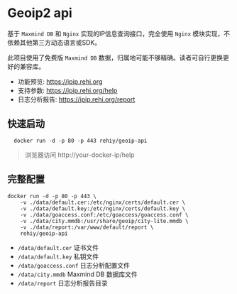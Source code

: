 # Geoip2 api

基于 `Maxmind DB` 和 `Nginx` 实现的IP信息查询接口，完全使用 `Nginx` 模块实现，不依赖其他第三方动态语言或SDK。

此项目使用了免费版 `Maxmind DB` 数据，归属地可能不够精确。读者可自行更换更好的兼容库。

- 功能预览: https://ipip.rehi.org
- 支持参数: https://ipip.rehi.org/help
- 日志分析报告: https://ipip.rehi.org/report

## 快速启动

```shell
  docker run -d -p 80 -p 443 rehiy/geoip-api
```

> 浏览器访问 http://your-docker-ip/help

## 完整配置

```shell
docker run -d -p 80 -p 443 \
    -v ./data/default.cer:/etc/nginx/certs/default.cer \
    -v ./data/default.key:/etc/nginx/certs/default.key \
    -v ./data/goaccess.conf:/etc/goaccess/goaccess.conf \
    -v ./data/city.mmdb:/usr/share/geoip/city-lite.mmdb \
    -v ./data/report:/var/www/default/report \
    rehiy/geoip-api
```

- `/data/default.cer` 证书文件
- `/data/default.key` 私钥文件
- `/data/goaccess.conf` 日志分析配置文件
- `/data/city.mmdb` Maxmind DB 数据库文件
- `/data/report` 日志分析报告目录
